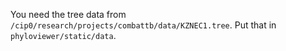 You need the tree data from `/cip0/research/projects/combattb/data/KZNEC1.tree`. Put
that in `phyloviewer/static/data`.

